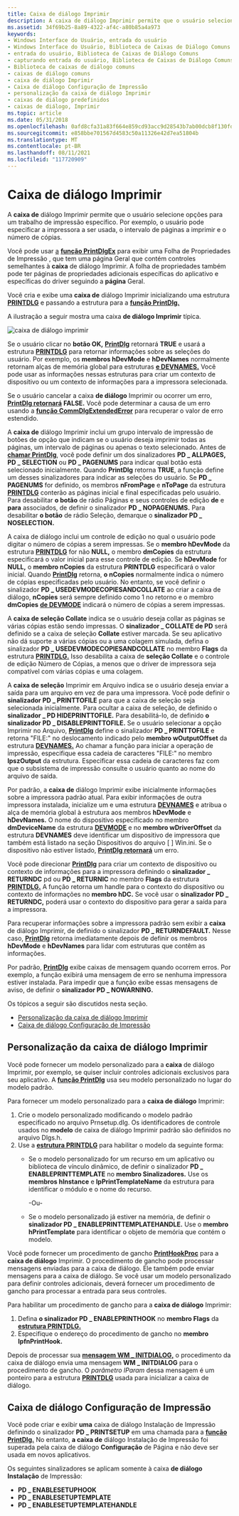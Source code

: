 ```yaml
---
title: Caixa de diálogo Imprimir
description: A caixa de diálogo Imprimir permite que o usuário selecione opções para um trabalho de impressão específico.
ms.assetid: 34f69b25-8a89-4322-af4c-a80b85a4a973
keywords:
- Windows Interface do Usuário, entrada do usuário
- Windows Interface do Usuário, Biblioteca de Caixas de Diálogo Comuns
- entrada do usuário, Biblioteca de Caixas de Diálogo Comuns
- capturando entrada do usuário, Biblioteca de Caixas de Diálogo Comuns
- Biblioteca de caixas de diálogo comuns
- caixas de diálogo comuns
- caixa de diálogo Imprimir
- Caixa de diálogo Configuração de Impressão
- personalização da caixa de diálogo Imprimir
- caixas de diálogo predefinidos
- caixas de diálogo, Imprimir
ms.topic: article
ms.date: 05/31/2018
ms.openlocfilehash: 0afd8cfa31a83f664e859cd93acc9d28543b7ab00dcb8f130fdbac329cd1429e
ms.sourcegitcommit: e858bbe701567d4583c50a11326e42d7ea51804b
ms.translationtype: MT
ms.contentlocale: pt-BR
ms.lasthandoff: 08/11/2021
ms.locfileid: "117720909"
---
```

# <a name="print-dialog-box"></a>Caixa de diálogo Imprimir

A **caixa de** diálogo Imprimir permite que o usuário selecione opções para um trabalho de impressão específico. Por exemplo, o usuário pode especificar a impressora a ser usada, o intervalo de páginas a imprimir e o número de cópias.

Você pode usar [a](print-property-sheet.md) [**função PrintDlgEx**](/previous-versions/windows/desktop/legacy/ms646942(v=vs.85)) para exibir  uma Folha de Propriedades de Impressão , que tem uma página Geral que contém controles semelhantes à **caixa** de diálogo Imprimir. A folha de propriedades também pode ter páginas de propriedades adicionais específicas do aplicativo e específicas do driver seguindo a **página** Geral.

Você cria e exibe uma **caixa de** diálogo Imprimir inicializando uma estrutura [**PRINTDLG**](/windows/win32/api/commdlg/ns-commdlg-printdlga) e passando a estrutura para a [**função PrintDlg.**](/previous-versions/windows/desktop/legacy/ms646940(v=vs.85))

A ilustração a seguir mostra uma caixa **de diálogo Imprimir** típica.

![caixa de diálogo imprimir](images/printdialogboxxp.png)

Se o usuário clicar no **botão OK,** [**PrintDlg**](/previous-versions/windows/desktop/legacy/ms646940(v=vs.85)) retornará **TRUE** e usará a estrutura [**PRINTDLG**](/windows/win32/api/commdlg/ns-commdlg-printdlga) para retornar informações sobre as seleções do usuário. Por exemplo, os **membros hDevMode** e **hDevNames** normalmente retornam alças de memória global para estruturas [**e DEVNAMES.**](/windows/win32/api/commdlg/ns-commdlg-devnames) Você pode usar as informações nessas estruturas para criar um contexto de dispositivo ou um contexto de informações para a impressora selecionada.

Se o usuário cancelar a caixa **de diálogo** Imprimir ou ocorrer um erro, [**PrintDlg retornará**](/previous-versions/windows/desktop/legacy/ms646940(v=vs.85)) **FALSE.** Você pode determinar a causa de um erro usando a [**função CommDlgExtendedError**](/windows/desktop/api/Commdlg/nf-commdlg-commdlgextendederror) para recuperar o valor de erro estendido.

A **caixa de** diálogo  Imprimir inclui um grupo intervalo de impressão de botões de opção que indicam se o usuário deseja imprimir todas as páginas, um intervalo de páginas ou apenas o texto selecionado. Antes de [**chamar PrintDlg**](/previous-versions/windows/desktop/legacy/ms646940(v=vs.85)), você pode definir um dos sinalizadores **PD \_ ALLPAGES,** **PD \_ SELECTION** ou **PD \_ PAGENUMS** para indicar qual botão está selecionado inicialmente. Quando **PrintDlg** retorna **TRUE**, a função define um desses sinalizadores para indicar as seleções do usuário. Se **PD \_ PAGENUMS** for definido, os membros **nFromPage** e **nToPage** da estrutura [**PRINTDLG**](/windows/win32/api/commdlg/ns-commdlg-printdlga) conterão as páginas inicial e final especificadas pelo usuário. Para desabilitar **o botão** de rádio Páginas e seus controles de edição **de** e **para** associados, de definir o sinalizador **PD \_ NOPAGENUMS.** Para desabilitar **o botão** de rádio Seleção, demarque o **sinalizador PD \_ NOSELECTION.**

A caixa de diálogo inclui um controle de edição no qual o usuário pode digitar o número de cópias a serem impressas. Se o **membro hDevMode** da estrutura [**PRINTDLG**](/windows/win32/api/commdlg/ns-commdlg-printdlga) for não **NULL,** o membro **dmCopies** da estrutura especificará o valor inicial para esse controle de edição. Se **hDevMode** for **NULL,** o **membro nCopies** da estrutura **PRINTDLG** especificará o valor inicial. Quando [**PrintDlg**](/previous-versions/windows/desktop/legacy/ms646940(v=vs.85)) retorna, **o nCopies** normalmente indica o número de cópias especificadas pelo usuário. No entanto, se você definir o sinalizador **PD \_ USEDEVMODECOPIESANDCOLLATE** ao criar a caixa de diálogo, **nCopies** será sempre definido como 1 no retorno e o membro **dmCopies** [**de DEVMODE**](/windows/win32/api/wingdi/ns-wingdi-devmodea) indicará o número de cópias a serem impressas.

A **caixa de seleção Collate** indica se o usuário deseja collar as páginas se várias cópias estão sendo impressas. O **sinalizador \_ COLLATE de PD** será definido se a caixa de seleção **Collate** estiver marcada. Se seu aplicativo não dá suporte a várias cópias ou a uma colagem simulada, defina o sinalizador **PD \_ USEDEVMODECOPIESANDCOLLATE** no membro **Flags** da estrutura [**PRINTDLG.**](/windows/win32/api/commdlg/ns-commdlg-printdlga) Isso desabilita a caixa de  **seleção Collate** e o controle de edição Número de Cópias, a menos que o driver de impressora seja compatível com várias cópias e uma colagem.

A **caixa de seleção** Imprimir em Arquivo indica se o usuário deseja enviar a saída para um arquivo em vez de para uma impressora. Você pode definir o **sinalizador PD \_ PRINTTOFILE** para que a caixa de seleção seja selecionada inicialmente. Para ocultar a caixa de seleção, de definido o **sinalizador \_ PD HIDEPRINTTOFILE.** Para desabilitá-lo, de definido **o sinalizador PD \_ DISABLEPRINTTOFILE.** Se o usuário  selecionar a opção Imprimir no Arquivo, [**PrintDlg**](/previous-versions/windows/desktop/legacy/ms646940(v=vs.85)) define o sinalizador **PD \_ PRINTTOFILE** e retorna "FILE:" no deslocamento indicado pelo **membro wOutputOffset** da estrutura [**DEVNAMES.**](/windows/win32/api/commdlg/ns-commdlg-devnames) Ao chamar a função para iniciar a operação de impressão, especifique essa cadeia de caracteres "FILE:" no membro **lpszOutput** da estrutura. Especificar essa cadeia de caracteres faz com que o subsistema de impressão consulte o usuário quanto ao nome do arquivo de saída.

Por padrão, a **caixa de** diálogo Imprimir exibe inicialmente informações sobre a impressora padrão atual. Para exibir informações de outra impressora instalada, inicialize um e uma estrutura [**DEVNAMES**](/windows/win32/api/commdlg/ns-commdlg-devnames) e atribua o alça de memória global à estrutura aos membros **hDevMode** e **hDevNames.** O nome do dispositivo especificado no membro **dmDeviceName** da estrutura [**DEVMODE**](/windows/win32/api/wingdi/ns-wingdi-devmodea) e no **membro wDriverOffset** da estrutura **DEVNAMES** deve identificar um dispositivo de impressora que também está listado na seção Dispositivos do arquivo \[ \] Win.ini. Se o dispositivo não estiver listado, [**PrintDlg retornará**](/previous-versions/windows/desktop/legacy/ms646940(v=vs.85)) um erro.

Você pode direcionar [**PrintDlg**](/previous-versions/windows/desktop/legacy/ms646940(v=vs.85)) para criar um contexto de dispositivo ou contexto de informações para a impressora definindo o **sinalizador \_ RETURNDC** pd ou **PD \_ RETURNIC** no membro **Flags** da estrutura [**PRINTDLG.**](/windows/win32/api/commdlg/ns-commdlg-printdlga) A função retorna um handle para o contexto do dispositivo ou contexto de informações no **membro hDC.** Se você usar o **sinalizador PD \_ RETURNDC,** poderá usar o contexto do dispositivo para gerar a saída para a impressora.

Para recuperar informações sobre a impressora padrão sem exibir a **caixa** de diálogo Imprimir, de definido o sinalizador **PD \_ RETURNDEFAULT.** Nesse caso, [**PrintDlg**](/previous-versions/windows/desktop/legacy/ms646940(v=vs.85)) retorna imediatamente depois de definir os membros **hDevMode** e **hDevNames** para lidar com estruturas que contêm as informações.

Por padrão, [**PrintDlg**](/previous-versions/windows/desktop/legacy/ms646940(v=vs.85)) exibe caixas de mensagem quando ocorrem erros. Por exemplo, a função exibirá uma mensagem de erro se nenhuma impressora estiver instalada. Para impedir que a função exibe essas mensagens de aviso, de definir o **sinalizador PD \_ NOWARNING.**

Os tópicos a seguir são discutidos nesta seção.

-   [Personalização da caixa de diálogo Imprimir](#customizing-the-print-dialog-box)
-   [Caixa de diálogo Configuração de Impressão](#print-setup-dialog-box)

## <a name="customizing-the-print-dialog-box"></a>Personalização da caixa de diálogo Imprimir

Você pode fornecer um modelo personalizado para a **caixa** de diálogo Imprimir, por exemplo, se quiser incluir controles adicionais exclusivos para seu aplicativo. A [**função PrintDlg**](/previous-versions/windows/desktop/legacy/ms646940(v=vs.85)) usa seu modelo personalizado no lugar do modelo padrão.

Para fornecer um modelo personalizado para a **caixa de diálogo** Imprimir:

1.  Crie o modelo personalizado modificando o modelo padrão especificado no arquivo Prnsetup.dlg. Os identificadores de controle usados no **modelo** de caixa de diálogo Imprimir padrão são definidos no arquivo Dlgs.h.
2.  Use a [**estrutura PRINTDLG**](/windows/win32/api/commdlg/ns-commdlg-printdlga) para habilitar o modelo da seguinte forma:
    -   Se o modelo personalizado for um recurso em um aplicativo ou biblioteca de vínculo dinâmico, de definir o sinalizador **PD \_ ENABLEPRINTTEMPLATE** no **membro Sinalizadores.** Use os **membros hInstance** e **lpPrintTemplateName** da estrutura para identificar o módulo e o nome do recurso.

        -Ou-

    -   Se o modelo personalizado já estiver na memória, de definir o **sinalizador PD \_ ENABLEPRINTTEMPLATEHANDLE.** Use o **membro hPrintTemplate** para identificar o objeto de memória que contém o modelo.

Você pode fornecer um procedimento de gancho [**PrintHookProc**](/windows/win32/api/commdlg/nc-commdlg-lpprinthookproc) para a **caixa de diálogo** Imprimir. O procedimento de gancho pode processar mensagens enviadas para a caixa de diálogo. Ele também pode enviar mensagens para a caixa de diálogo. Se você usar um modelo personalizado para definir controles adicionais, deverá fornecer um procedimento de gancho para processar a entrada para seus controles.

Para habilitar um procedimento de gancho para a **caixa de diálogo** Imprimir:

1.  Defina **o sinalizador PD \_ ENABLEPRINTHOOK** no **membro Flags** da [**estrutura PRINTDLG.**](/windows/win32/api/commdlg/ns-commdlg-printdlga)
2.  Especifique o endereço do procedimento de gancho no **membro lpfnPrintHook.**

Depois de processar sua [**mensagem WM \_ INITDIALOG,**](wm-initdialog.md) o procedimento da caixa de diálogo envia uma mensagem **WM \_ INITDIALOG** para o procedimento de gancho. O *parâmetro lParam* dessa mensagem é um ponteiro para a estrutura [**PRINTDLG**](/windows/win32/api/commdlg/ns-commdlg-printdlga) usada para inicializar a caixa de diálogo.

## <a name="print-setup-dialog-box"></a>Caixa de diálogo Configuração de Impressão

Você pode criar e exibir **uma** caixa de diálogo Instalação de Impressão definindo o sinalizador **PD \_ PRINTSETUP** em uma chamada para a [**função PrintDlg.**](/previous-versions/windows/desktop/legacy/ms646940(v=vs.85)) No entanto, **a caixa de** diálogo Instalação de Impressão foi superada pela caixa de diálogo **Configuração** de Página e não deve ser usada em novos aplicativos.

Os seguintes sinalizadores se aplicam somente à caixa **de diálogo Instalação** de Impressão:

-   **PD \_ ENABLESETUPHOOK**
-   **PD \_ ENABLESETUPTEMPLATE**
-   **PD \_ ENABLESETUPTEMPLATEHANDLE**

 

 